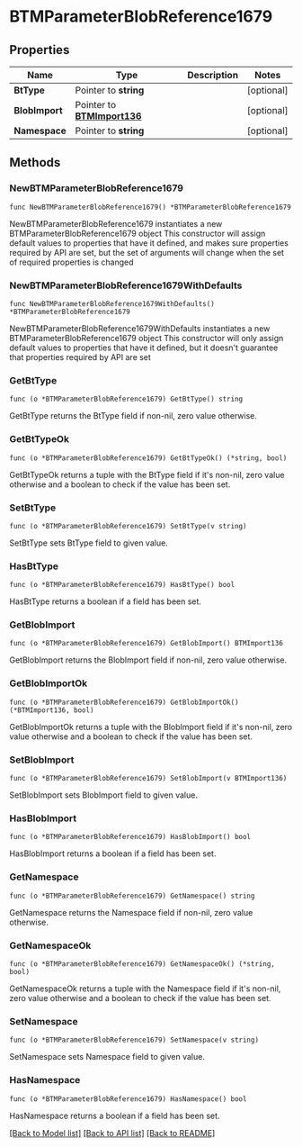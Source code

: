 # BTMParameterBlobReference1679

## Properties

Name | Type | Description | Notes
------------ | ------------- | ------------- | -------------
**BtType** | Pointer to **string** |  | [optional] 
**BlobImport** | Pointer to [**BTMImport136**](BTMImport136.md) |  | [optional] 
**Namespace** | Pointer to **string** |  | [optional] 

## Methods

### NewBTMParameterBlobReference1679

`func NewBTMParameterBlobReference1679() *BTMParameterBlobReference1679`

NewBTMParameterBlobReference1679 instantiates a new BTMParameterBlobReference1679 object
This constructor will assign default values to properties that have it defined,
and makes sure properties required by API are set, but the set of arguments
will change when the set of required properties is changed

### NewBTMParameterBlobReference1679WithDefaults

`func NewBTMParameterBlobReference1679WithDefaults() *BTMParameterBlobReference1679`

NewBTMParameterBlobReference1679WithDefaults instantiates a new BTMParameterBlobReference1679 object
This constructor will only assign default values to properties that have it defined,
but it doesn't guarantee that properties required by API are set

### GetBtType

`func (o *BTMParameterBlobReference1679) GetBtType() string`

GetBtType returns the BtType field if non-nil, zero value otherwise.

### GetBtTypeOk

`func (o *BTMParameterBlobReference1679) GetBtTypeOk() (*string, bool)`

GetBtTypeOk returns a tuple with the BtType field if it's non-nil, zero value otherwise
and a boolean to check if the value has been set.

### SetBtType

`func (o *BTMParameterBlobReference1679) SetBtType(v string)`

SetBtType sets BtType field to given value.

### HasBtType

`func (o *BTMParameterBlobReference1679) HasBtType() bool`

HasBtType returns a boolean if a field has been set.

### GetBlobImport

`func (o *BTMParameterBlobReference1679) GetBlobImport() BTMImport136`

GetBlobImport returns the BlobImport field if non-nil, zero value otherwise.

### GetBlobImportOk

`func (o *BTMParameterBlobReference1679) GetBlobImportOk() (*BTMImport136, bool)`

GetBlobImportOk returns a tuple with the BlobImport field if it's non-nil, zero value otherwise
and a boolean to check if the value has been set.

### SetBlobImport

`func (o *BTMParameterBlobReference1679) SetBlobImport(v BTMImport136)`

SetBlobImport sets BlobImport field to given value.

### HasBlobImport

`func (o *BTMParameterBlobReference1679) HasBlobImport() bool`

HasBlobImport returns a boolean if a field has been set.

### GetNamespace

`func (o *BTMParameterBlobReference1679) GetNamespace() string`

GetNamespace returns the Namespace field if non-nil, zero value otherwise.

### GetNamespaceOk

`func (o *BTMParameterBlobReference1679) GetNamespaceOk() (*string, bool)`

GetNamespaceOk returns a tuple with the Namespace field if it's non-nil, zero value otherwise
and a boolean to check if the value has been set.

### SetNamespace

`func (o *BTMParameterBlobReference1679) SetNamespace(v string)`

SetNamespace sets Namespace field to given value.

### HasNamespace

`func (o *BTMParameterBlobReference1679) HasNamespace() bool`

HasNamespace returns a boolean if a field has been set.


[[Back to Model list]](../README.md#documentation-for-models) [[Back to API list]](../README.md#documentation-for-api-endpoints) [[Back to README]](../README.md)


